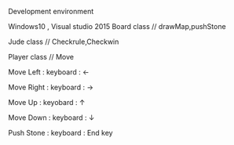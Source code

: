 Development environment

Windows10 , Visual studio 2015
Board class // drawMap,pushStone

Jude class // Checkrule,Checkwin

Player class // Move

Move Left : keyboard : ←

Move Right : keyboard : →

Move Up  : keyobard : ↑ 

Move Down : keyboard : ↓

Push Stone : keyboard : End key

